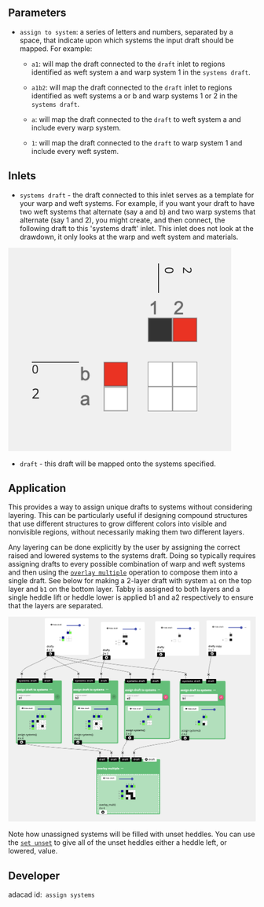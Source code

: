 
## Parameters
- `assign to system`: a series of letters and numbers, separated by a space, that indicate upon which systems the input draft should be mapped. For example:

    - `a1`: will map the draft connected to the `draft` inlet to regions identified as weft system a and warp system 1 in the `systems draft`. 

    -  `a1b2`: will map the draft connected to the `draft` inlet to regions identified as weft systems a or b and warp systems 1 or 2 in the `systems draft`. 

    - `a`: will map the draft connected to the `draft` to weft system a and include every warp system. 

    - `1`: will map the draft connected to the `draft` to warp system 1 and include every weft system.  


## Inlets

- `systems draft` - the draft connected to this inlet serves as a template for your warp and weft systems. For example, if you want your draft to have two weft systems that alternate (say a and b) and two warp systems that alternate (say 1 and 2), you might create, and then connect, the following draft to this 'systems draft' inlet. This inlet does not look at the drawdown, it only looks at the warp and weft system and materials. 

![file](./notation_systemsdraft.png)

- `draft` - this draft will be mapped onto the systems specified. 

## Application
This provides a way to assign unique drafts to systems without considering layering. This can be particularly useful if designing compound structures that use different structures to grow different colors into visible and nonvisible regions, without necessarily making them two different layers. 

 Any layering can be done explicitly by the user by assigning the correct raised and lowered systems to the systems draft. Doing so typically requires assigning drafts to every possible combination of warp and weft systems and then using the [`overlay multiple`](overlay_multiple) operation to compose them into a single draft. See below for making a 2-layer draft with system `a1` on the top layer and `b1` on the bottom layer. Tabby is assigned to both layers and a single heddle lift or heddle lower is applied b1 and a2 respectively to ensure that the layers are separated.  


![file](./assign_systems_demo.png)

Note how unassigned systems will be filled with unset heddles. You can use the [`set unset`](./set_unset.md) to give all of the unset heddles either a heddle left, or lowered, value.








## Developer
adacad id:` assign systems`
